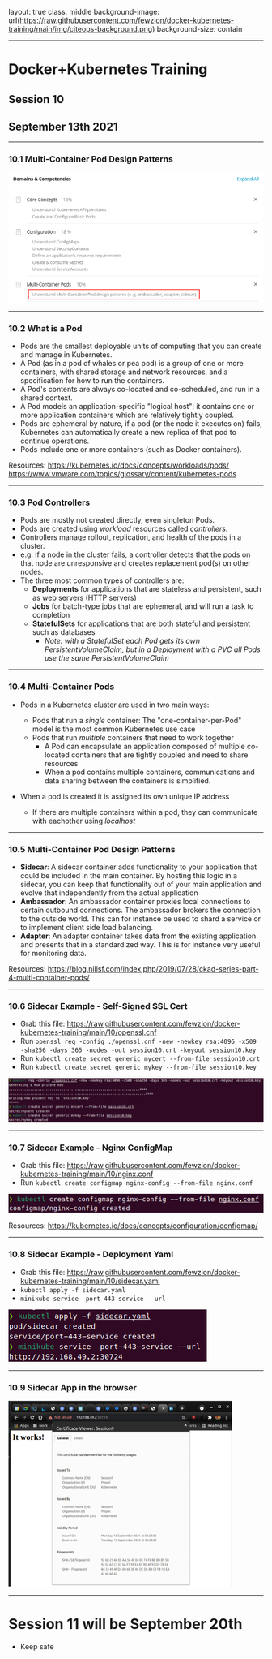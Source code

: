 layout: true
class: middle
background-image: url(https://raw.githubusercontent.com/fewzion/docker-kubernetes-training/main/img/citeops-background.png)
background-size: contain

---

# Docker+Kubernetes Training
## Session 10
## September 13th 2021

---

### 10.1 Multi-Container Pod Design Patterns

![](https://raw.githubusercontent.com/fewzion/docker-kubernetes-training/main/img/k8s.ckad.1.png)

---

### 10.2 What is a Pod

- Pods are the smallest deployable units of computing that you can create and manage in Kubernetes.
- A Pod (as in a pod of whales or pea pod) is a group of one or more containers, with shared storage and network resources, and a specification for how to run the containers.
- A Pod's contents are always co-located and co-scheduled, and run in a shared context.
- A Pod models an application-specific "logical host": it contains one or more application containers which are relatively tightly coupled.
- Pods are ephemeral by nature, if a pod (or the node it executes on) fails, Kubernetes can automatically create a new replica of that pod to continue operations. 
- Pods include one or more containers (such as Docker containers).

Resources: 
https://kubernetes.io/docs/concepts/workloads/pods/
https://www.vmware.com/topics/glossary/content/kubernetes-pods

---

### 10.3 Pod Controllers

- Pods are mostly not created directly, even singleton Pods.
- Pods are created using *workload* resources called *controllers*.
- Controllers manage rollout, replication, and health of the pods in a cluster.
- e.g. if a node in the cluster fails, a controller detects that the pods on that node are unresponsive and creates replacement pod(s) on other nodes.
- The three most common types of controllers are:
  - **Deployments** for applications that are stateless and persistent, such as web servers (HTTP servers)
  - **Jobs** for batch-type jobs that are ephemeral, and will run a task to completion 
  - **StatefulSets** for applications that are both stateful and persistent such as databases 
    - *Note: with a StatefulSet each Pod gets its own PersistentVolumeClaim, but in a Deployment with a PVC all Pods use the same PersistentVolumeClaim*

---

### 10.4 Multi-Container Pods

- Pods in a Kubernetes cluster are used in two main ways:
  - Pods that run a *single* container: The "one-container-per-Pod" model is the most common Kubernetes use case
  - Pods that run *multiple* containers that need to work together
    - A Pod can encapsulate an application composed of multiple co-located containers that are tightly coupled and need to share resources
    - When a pod contains multiple containers, communications and data sharing between the containers is simplified.

- When a pod is created it is assigned its own unique IP address
  - If there are multiple containers within a pod, they can communicate with eachother using *localhost*

---

### 10.5 Multi-Container Pod Design Patterns

- **Sidecar**: A sidecar container adds functionality to your application that could be included in the main container. By hosting this logic in a sidecar, you can keep that functionality out of your main application and evolve that independently from the actual application
- **Ambassador**: An ambassador container proxies local connections to certain outbound connections. The ambassador brokers the connection to the outside world. This can for instance be used to shard a service or to implement client side load balancing.
- **Adapter**: An adapter container takes data from the existing application and presents that in a standardized way. This is for instance very useful for monitoring data.

Resources: 
https://blog.nillsf.com/index.php/2019/07/28/ckad-series-part-4-multi-container-pods/

---

### 10.6 Sidecar Example - Self-Signed SSL Cert

- Grab this file: https://raw.githubusercontent.com/fewzion/docker-kubernetes-training/main/10/openssl.cnf
- Run `openssl req -config ./openssl.cnf -new -newkey rsa:4096 -x509 -sha256 -days 365 -nodes -out session10.crt -keyout session10.key`
- Run `kubectl create secret generic mycert --from-file session10.crt`
- Run `kubectl create secret generic mykey --from-file session10.key`

![](https://raw.githubusercontent.com/fewzion/docker-kubernetes-training/main/img/k8s.sidecar.openssl.png)

---

### 10.7 Sidecar Example - Nginx ConfigMap

- Grab this file: https://raw.githubusercontent.com/fewzion/docker-kubernetes-training/main/10/nginx.conf
- Run `kubectl create configmap nginx-config --from-file nginx.conf`

![](https://raw.githubusercontent.com/fewzion/docker-kubernetes-training/main/img/k8s.sidecar.nginx.png)

Resources:
https://kubernetes.io/docs/concepts/configuration/configmap/

---

### 10.8 Sidecar Example - Deployment Yaml

- Grab this file: https://raw.githubusercontent.com/fewzion/docker-kubernetes-training/main/10/sidecar.yaml
- `kubectl apply -f sidecar.yaml`
- `minikube service  port-443-service --url`

![](https://raw.githubusercontent.com/fewzion/docker-kubernetes-training/main/img/k8s.sidecar.url.png)

---

### 10.9 Sidecar App in the browser


![](https://raw.githubusercontent.com/fewzion/docker-kubernetes-training/main/img/k8s.sidecar.browser.png)


---

# Session 11 will be September 20th

- Keep safe

